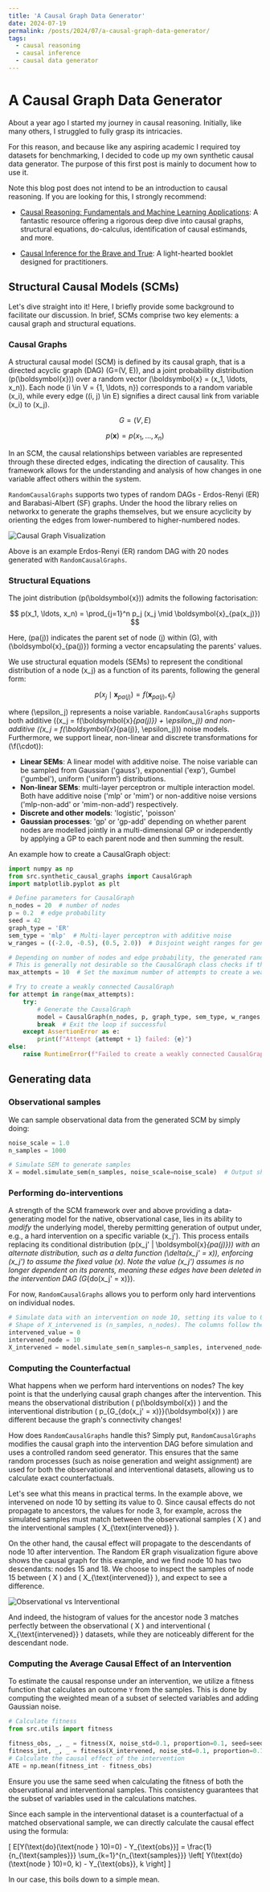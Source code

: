 ```yaml
---
title: 'A Causal Graph Data Generator'
date: 2024-07-19
permalink: /posts/2024/07/a-causal-graph-data-generator/
tags:
  - causal reasoning
  - causal inference
  - causal data generator
---
```


<script type="text/x-mathjax-config">
  MathJax.Hub.Config({
    tex2jax: {inlineMath: [['$','$'], ['\\(','\\)']]}
  });
</script>
<script type="text/javascript" async src="https://cdnjs.cloudflare.com/ajax/libs/mathjax/2.7.7/MathJax.js?config=TeX-MML-AM_CHTML"></script>


# A Causal Graph Data Generator
About a year ago I started my journey in causal reasoning. Initially, like many others, I struggled to fully grasp its intricacies. 

For this reason, and because like any aspiring academic I required toy datasets for benchmarking, I decided to code up my own synthetic causal data generator. The purpose of this first post is mainly to document how to use it.

Note this blog post does not intend to be an introduction to causal reasoning. If you are looking for this, I strongly recommend:

- [Causal Reasoning: Fundamentals and Machine Learning Applications](https://causalinference.gitlab.io/): A fantastic resource offering a rigorous deep dive into causal graphs, structural equations, do-calculus, identification of causal estimands, and more.

- [Causal Inference for the Brave and True](https://matheusfacure.github.io/python-causality-handbook/landing-page.html): A light-hearted booklet designed for practitioners.

## Structural Causal Models (SCMs)
Let's dive straight into it! Here, I briefly provide some background to facilitate our discussion. In brief, SCMs comprise two key elements: a causal graph and structural equations.

### Causal Graphs

A structural causal model (SCM) is defined by its causal graph, that is a directed acyclic graph (DAG) \(G=(V, E)\), and a joint probability distribution \(p(\boldsymbol{x})\) over a random vector \(\boldsymbol{x} = (x_1, \ldots, x_n)\). Each node \(i \in V = \{1, \ldots, n\}\) corresponds to a random variable \(x_i\), while every edge \((i, j) \in E\) signifies a direct causal link from variable \(x_i\) to \(x_j\).

$$
G = (V, E)
$$

$$
p(\boldsymbol{x}) = p(x_1, \ldots, x_n)
$$

In an SCM, the causal relationships between variables are represented through these directed edges, indicating the direction of causality. This framework allows for the understanding and analysis of how changes in one variable affect others within the system.

`RandomCausalGraphs` supports two types of random DAGs - Erdos-Renyi (ER) and Barabasi-Albert (SF) graphs. Under the hood the library relies on networkx to generate the graphs themselves, but we ensure acyclicity by orienting the edges from lower-numbered to higher-numbered nodes.

![Causal Graph Visualization](/images/random_dag.png)

Above is an example Erdos-Renyi (ER) random DAG with 20 nodes generated with `RandomCausalGraphs`.  

### Structural Equations
The joint distribution \(p(\boldsymbol{x})\) admits the following factorisation:

$$
p(x_1, \ldots, x_n) = \prod_{j=1}^n p_j (x_j \mid \boldsymbol{x}_{pa(x_j)})
$$

Here, \(pa(j)\) indicates the parent set of node \(j\) within \(G\), with \(\boldsymbol{x}_{pa(j)}\) forming a vector encapsulating the parents' values.

We use structural equation models (SEMs) to represent the conditional distribution of a node \(x_j\) as a function of its parents, following the general form:

$$
p(x_j \mid \boldsymbol{x}_{pa(j)}) = f(\boldsymbol{x}_{pa(j)}, \epsilon_j)
$$

where \(\epsilon_j\) represents a noise variable. `RandomCausalGraphs` supports both additive (\(x_j = f(\boldsymbol{x}_{pa(j)}) + \epsilon_j\)) and non-additive (\(x_j = f(\boldsymbol{x}_{pa(j)}, \epsilon_j)\)) noise models. Furthermore, we support linear, non-linear and discrete transformations for \(\f(\cdot)\): 

- **Linear SEMs**: A linear model with additive noise. The noise variable can be sampled from Gaussian ('gauss'), exponential ('exp'), Gumbel ('gumbel'), uniform ('uniform') distributions.
- **Non-linear SEMs**: multi-layer perceptron or multiple interaction model. Both have additive noise ('mlp' or 'mim') or non-additive noise versions ('mlp-non-add' or 'mim-non-add') respectively.
- **Discrete and other models**: 'logistic', 'poisson'
- **Gaussian processes**: 'gp' or 'gp-add' depending on whether parent nodes are modelled jointly in a multi-dimensional GP or independently by applying a GP to each parent node and then summing the result.

An example how to create a CausalGraph object:

```python
import numpy as np
from src.synthetic_causal_graphs import CausalGraph
import matplotlib.pyplot as plt

# Define parameters for CausalGraph
n_nodes = 20  # number of nodes
p = 0.2  # edge probability
seed = 42
graph_type = 'ER'
sem_type = 'mlp'  # Multi-layer perceptron with additive noise
w_ranges = ((-2.0, -0.5), (0.5, 2.0))  # Disjoint weight ranges for generating node transformation weights. 

# Depending on number of nodes and edge probability, the generated random DAG might comprise several disconnected components.
# This is generally not desirable so the CausalGraph class checks if the DAG is weakly connected. 
max_attempts = 10  # Set the maximum number of attempts to create a weakly connected graph

# Try to create a weakly connected CausalGraph
for attempt in range(max_attempts):
    try:
        # Generate the CausalGraph
        model = CausalGraph(n_nodes, p, graph_type, sem_type, w_ranges, seed=seed)
        break  # Exit the loop if successful
    except AssertionError as e:
        print(f"Attempt {attempt + 1} failed: {e}")
else:
    raise RuntimeError(f"Failed to create a weakly connected CausalGraph after {max_attempts} attempts")
```

## Generating data

### Observational samples
We can sample observational data from the generated SCM by simply doing:

```python
noise_scale = 1.0
n_samples = 1000

# Simulate SEM to generate samples
X = model.simulate_sem(n_samples, noise_scale=noise_scale)  # Output shape: (n_samples, n_nodes). The columns of X follow the topological order of the nodes, that is 0, 1, 2,...n_nodes-1.
```

### Performing do-interventions
A strength of the SCM framework over and above providing a data-generating model for the native, observational case, lies in its ability to *modify* the underlying model, 
thereby permitting generation of output under, e.g., a hard intervention on a specific variable \(x_j'\). 
This process entails replacing its conditional distribution \(p(x_j' | \boldsymbol{x}_{pa(j)})\) with an alternate distribution, 
such as a delta function \(\delta(x_j' = x)\), enforcing \(x_j'\) to assume the fixed value \(x\). 
Note the value \(x_j'\) assumes is no longer dependent on its parents, meaning these edges have been deleted in the intervention DAG \(G_{do(x_j' = x)}\).

For now, `RandomCausalGraphs` allows you to perform only hard interventions on individual nodes.

```python
# Simulate data with an intervention on node 10, setting its value to 0
# Shape of X_intervened is (n_samples, n_nodes). The columns follow the topological order of the nodes, that is 0, 1, 2,...n_nodes-1.
intervened_value = 0
intervened_node = 10
X_intervened = model.simulate_sem(n_samples=n_samples, intervened_node=intervened_node, intervened_value=intervened_value, noise_scale=noise_scale)
```

### Computing the Counterfactual

What happens when we perform hard interventions on nodes? The key point is that the underlying causal graph changes after the intervention. This means the observational distribution \( p(\boldsymbol{x}) \) and the interventional distribution \( p_{G_{do(x_j' = x)}}(\boldsymbol{x}) \) are different because the graph's connectivity changes!

How does `RandomCausalGraphs` handle this? Simply put, `RandomCausalGraphs` modifies the causal graph into the intervention DAG before simulation and uses a controlled random seed generator. This ensures that the same random processes (such as noise generation and weight assignment) are used for both the observational and interventional datasets, allowing us to calculate exact counterfactuals.

Let's see what this means in practical terms. In the example above, we intervened on node 10 by setting its value to 0. Since causal effects do not propagate to ancestors, the values for node 3, for example, across the simulated samples must match between the observational samples \( X \) and the interventional samples \( X_{\text{intervened}} \).

On the other hand, the causal effect will propagate to the descendants of node 10 after intervention. The Random ER graph visualization figure above shows the causal graph for this example, and we find node 10 has two descendants: nodes 15 and 18. We choose to inspect the samples of node 15 between \( X \) and \( X_{\text{intervened}} \), and expect to see a difference.

![Observational vs Interventional](/images/obs_vs_int.png)

And indeed, the histogram of values for the ancestor node 3 matches perfectly between the observational \( X \) and interventional \( X_{\text{intervened}} \) datasets, while they are noticeably different for the descendant node.

### Computing the Average Causal Effect of an Intervention
To estimate the causal response under an intervention, we utilize a fitness function that calculates an outcome `Y` from the samples. This is done by computing the weighted mean of a subset of selected variables and adding Gaussian noise.

```python
# Calculate fitness
from src.utils import fitness

fitness_obs, _, _ = fitness(X, noise_std=0.1, proportion=0.1, seed=seed, strategy='last_few')  # Fitness Values Shape: (n_samples,)
fitness_int, _, _ = fitness(X_intervened, noise_std=0.1, proportion=0.1, seed=seed, strategy='last_few')
# Calculate the causal effect of the intervention
ATE = np.mean(fitness_int - fitness_obs)
```
Ensure you use the same seed when calculating the fitness of both the observational and interventional samples. This consistency guarantees that the subset of variables used in the calculations matches.

Since each sample in the interventional dataset is a counterfactual of a matched observational sample, we can directly calculate the causal effect using the formula:

\[ E[Y(\text{do}(\text{node } 10)=0) - Y_{\text{obs}}] = \frac{1}{n_{\text{samples}}} \sum_{k=1}^{n_{\text{samples}}} \left[ Y(\text{do}(\text{node } 10)=0, k) - Y_{\text{obs}}, k \right] \]

In our case, this boils down to a simple mean.
